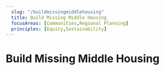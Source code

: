```yaml
---
  slug: "/buildmissingmiddlehousing"
  title: Build Missing Middle Housing
  focusAreas: [Communities,Regional Planning]
  principles: [Equity,Sustainability]
---
```

# Build Missing Middle Housing